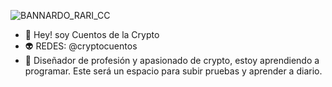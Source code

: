 ![BANNARDO_RARI_CC](https://user-images.githubusercontent.com/107455408/173496687-024f5a4b-6633-47d1-95ec-da73a22fd4bb.jpg)
- 👋 Hey! soy Cuentos de la Crypto 
- 👽 REDES: @cryptocuentos
- 📖 Diseñador de profesión y apasionado de crypto, estoy aprendiendo a programar. Este será un espacio para subir pruebas y aprender a diario.
<!---
cryptocuentos/cryptocuentos is a ✨ special ✨ repository because its `README.md` (this file) appears on your GitHub profile.
You can click the Preview link to take a look at your changes.
--->
